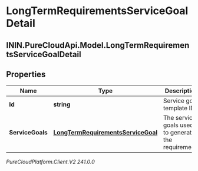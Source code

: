# LongTermRequirementsServiceGoalDetail

## ININ.PureCloudApi.Model.LongTermRequirementsServiceGoalDetail

## Properties

|Name | Type | Description | Notes|
|------------ | ------------- | ------------- | -------------|
| **Id** | **string** | Service goal template ID | |
| **ServiceGoals** | [**LongTermRequirementsServiceGoal**](LongTermRequirementsServiceGoal) | The service goals used to generate the requirements  | |



_PureCloudPlatform.Client.V2 241.0.0_
